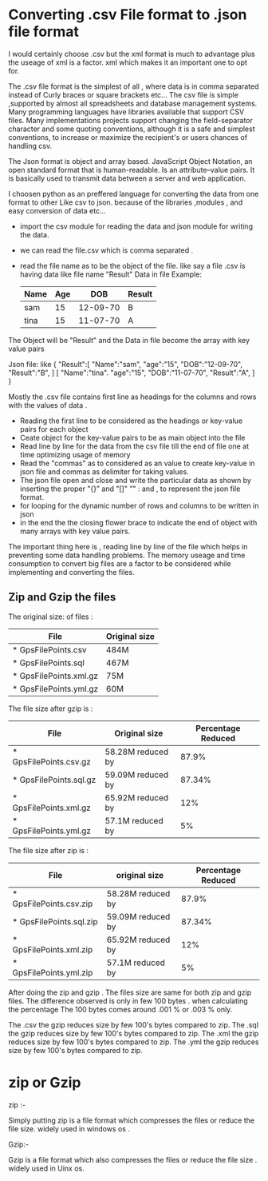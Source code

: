 
Converting  .csv File format to .json file format
====================================================

I would certainly choose .csv but the xml format is much to advantage plus the useage of xml is a factor. xml which
makes it an important one to opt for. 

The .csv file format is the simplest of all , where data is in comma separated instead of Curly braces or
square brackets etc...
The csv file is simple ,supported by almost all spreadsheets and database management systems. 
Many programming languages have libraries available that support CSV files.
Many implementations projects support changing the field-separator character and some quoting conventions,
although it is a safe and simplest  conventions, to increase or maximize the recipient's or users
chances of handling csv. 
 
The Json format is object and array based. JavaScript Object Notation, an open standard format that is human-readable. Is an attribute–value pairs. It is basically used to transmit data between a server and web application.

I choosen python as an preffered language for converting the data from one format to other Like csv to json.
because of the libraries ,modules , and easy conversion of data etc...

* import the csv module for reading the data and json module for writing the data.
* we can read the file.csv which is comma separated . 
* read the file name as to be the object of the file.
  like say a file .csv is having data like 
  file name "Result"
  Data in file Example:
  
  Name | Age |    DOB  | Result
  -----|-----|---------|--------
  sam  | 15  | 12-09-70|  B    
  tina | 15  | 11-07-70|  A    

The Object will be  "Result" and 
the Data in file become the array with key value pairs

Json file:
like 
{
"Result":[
"Name":"sam",
"age":"15",
"DOB":"12-09-70",
"Result":"B",
]
[
"Name":"tina".
"age":"15",
"DOB":"11-07-70",
"Result":"A",
]
}

Mostly the .csv file contains first line as headings for the columns and rows with the values of data . 

* Reading the first line to be considered as the headings or key-value pairs for each object
* Ceate object for the key-value pairs to be as main object into the file 
* Read line by line for the data from the csv file till the end of file one at time optimizing usage of memory 
* Read the "commas" as to considered as an value to create key-value in json file and commas as delimiter for taking     values. 
* The json file open and close and write the particular data as shown by inserting the proper "{}" and "[]"
  "" : and , to represent the json file format. 
* for looping for the dynamic number of rows and columns to be written in json
* in the end the the closing flower brace to indicate the end of object with many arrays with key value pairs.

The important thing here is , reading line by line of the file which helps in preventing some data handling problems.
The memory useage and time consumption to convert big files are a factor to be considered while implementing and converting the files. 


Zip and Gzip the files 
---------------------------------------------
The original size: of files : 

File| Original size
----|---------------
* GpsFilePoints.csv	|	484M	 
* GpsFilePoints.sql	|	467M	 
* GpsFilePoints.xml.gz |	75M	 
* GpsFilePoints.yml.gz	|	60M	 

The file size after gzip is : 

  File | Original size | Percentage Reduced
  -----|---------------|---------------------
* GpsFilePoints.csv.gz	|	58.28M reduced by |87.9%	 
* GpsFilePoints.sql.gz	|	59.09M	reduced by |87.34%
* GpsFilePoints.xml.gz |	65.92M	reduced by |12%
* GpsFilePoints.yml.gz	|	57.1M	 reduced by |5%

The file size after zip is : 

File| original size | Percentage Reduced
-----|--------------|---------------------
* GpsFilePoints.csv.zip	|	58.28M	 reduced by |87.9%
* GpsFilePoints.sql.zip	|	59.09M	 reduced by |87.34%
* GpsFilePoints.xml.zip |	65.92M	 reduced by |12%
* GpsFilePoints.yml.zip	|	57.1M	  reduced by |5%


After doing the zip and gzip . The files size are same for both zip and gzip files. 
The difference observed is only in few 100 bytes . when calculating the percentage 
The 100 bytes comes around .001 % or .003 % only.

The .csv the gzip reduces size by few 100's bytes compared to zip. 
The .sql the gzip reduces size by few 100's bytes compared to zip.
The .xml the gzip reduces size by few 100's bytes compared to zip.
The .yml the gzip reduces size by few 100's bytes compared to zip.

zip or Gzip
=============

zip :-

Simply putting zip is a file format which compresses the files or reduce the file size. 
widely used in windows os .


Gzip:-

Gzip is a file format which also compresses the files or reduce the file size . 
widely used in Uinx os.

